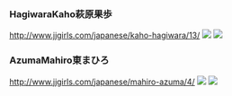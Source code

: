 ### HagiwaraKaho萩原果歩
http://www.jjgirls.com/japanese/kaho-hagiwara/13/
![](http://www.jjgirls.com/japanese/kaho-hagiwara/13/kaho-hagiwara-7.jpg)
![](http://www.jjgirls.com/japanese/kaho-hagiwara/13/kaho-hagiwara-9.jpg)
### AzumaMahiro東まひろ
http://www.jjgirls.com/japanese/mahiro-azuma/4/
![](http://www.jjgirls.com/japanese/mahiro-azuma/4/mahiro-azuma-6.jpg)
![](http://www.jjgirls.com/japanese/mahiro-azuma/4/mahiro-azuma-8.jpg)
